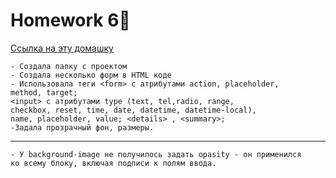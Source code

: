 # Homework 6🌺

[Ссылка на эту домашку](https://alexandra77718.github.io/hw6/)

```
- Создала папку с проектом
- Создала несколько форм в HTML коде
- Использовала теги <form> с атрибутами action, placeholder,
method, target;
<input> с атрибутами type (text, tel,radio, range, 
checkbox, reset, time, date, datetime, datetime-local),
name, placeholder, value; <details> , <summary>; 
-Задала прозрачный фон, размеры.
```
---
```
- У background-image не получилось задать opasity - он применился 
ко всему блоку, включая подписи к полям ввода.
```
